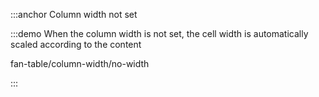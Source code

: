 :::anchor Column width not set

:::demo When the column width is not set, the cell width is automatically scaled according to the content

fan-table/column-width/no-width

:::
